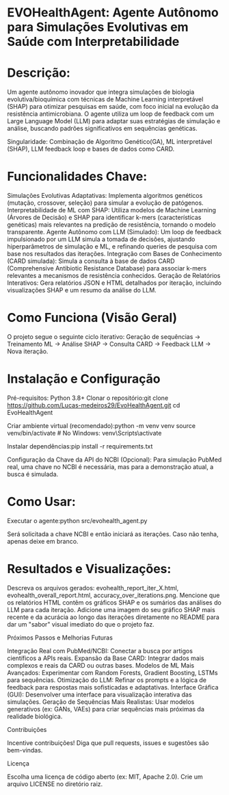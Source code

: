 # EVOHealthAgent: Agente Autônomo para Simulações Evolutivas em Saúde com Interpretabilidade

# Descrição:

Um agente autônomo inovador que integra simulações de biologia evolutiva/bioquímica com técnicas de Machine Learning interpretável (SHAP) para otimizar pesquisas em saúde, com foco inicial na evolução da resistência antimicrobiana. O agente utiliza um loop de feedback com um Large Language Model (LLM) para adaptar suas estratégias de simulação e análise, buscando padrões significativos em sequências genéticas.

Singularidade: Combinação de Algoritmo Genético(GA), ML interpretável (SHAP), LLM feedback loop e bases de dados como CARD.

# Funcionalidades Chave:

Simulações Evolutivas Adaptativas: Implementa algoritmos genéticos (mutação, crossover, seleção) para simular a evolução de patógenos.
Interpretabilidade de ML com SHAP: Utiliza modelos de Machine Learning (Árvores de Decisão) e SHAP para identificar k-mers (características genéticas) mais relevantes na predição de resistência, tornando o modelo transparente.
Agente Autônomo com LLM (Simulado): Um loop de feedback impulsionado por um LLM simula a tomada de decisões, ajustando hiperparâmetros de simulação e ML, e refinando queries de pesquisa com base nos resultados das iterações.
Integração com Bases de Conhecimento (CARD simulada): Simula a consulta à base de dados CARD (Comprehensive Antibiotic Resistance Database) para associar k-mers relevantes a mecanismos de resistência conhecidos.
Geração de Relatórios Interativos: Gera relatórios JSON e HTML detalhados por iteração, incluindo visualizações SHAP e um resumo da análise do LLM.

# Como Funciona (Visão Geral)

O projeto segue o seguinte ciclo iterativo: Geração de sequências -> Treinamento ML -> Análise SHAP -> Consulta CARD -> Feedback LLM -> Nova iteração.

# Instalação e Configuração

Pré-requisitos: Python 3.8+
Clonar o repositório:git clone https://github.com/Lucas-medeiros29/EvoHealthAgent.git
cd EvoHealthAgent

Criar ambiente virtual (recomendado):python -m venv venv
source venv/bin/activate  # No Windows: venv\Scripts\activate

Instalar dependências:pip install -r requirements.txt

Configuração da Chave da API do NCBI (Opcional):
Para simulação PubMed real, uma chave no NCBI é necessária, mas para a demonstração atual, a busca é simulada.


# Como Usar:

Executar o agente:python src/evohealth_agent.py

Será solicitada a chave NCBI e então iniciará as iterações. Caso não tenha, apenas deixe em branco.

# Resultados e Visualizações:

Descreva os arquivos gerados: evohealth_report_iter_X.html, evohealth_overall_report.html, accuracy_over_iterations.png.
Mencione que os relatórios HTML contêm os gráficos SHAP e os sumários das análises do LLM para cada iteração.
Adicione uma imagem do seu gráfico SHAP mais recente e da acurácia ao longo das iterações diretamente no README para dar um "sabor" visual imediato do que o projeto faz.

Próximos Passos e Melhorias Futuras

Integração Real com PubMed/NCBI: Conectar a busca por artigos científicos a APIs reais.
Expansão da Base CARD: Integrar dados mais complexos e reais da CARD ou outras bases.
Modelos de ML Mais Avançados: Experimentar com Random Forests, Gradient Boosting, LSTMs para sequências.
Otimização do LLM: Refinar os prompts e a lógica de feedback para respostas mais sofisticadas e adaptativas.
Interface Gráfica (GUI): Desenvolver uma interface para visualização interativa das simulações.
Geração de Sequências Mais Realistas: Usar modelos generativos (ex: GANs, VAEs) para criar sequências mais próximas da realidade biológica.

Contribuições

Incentive contribuições! Diga que pull requests, issues e sugestões são bem-vindas.

Licença

Escolha uma licença de código aberto (ex: MIT, Apache 2.0). Crie um arquivo LICENSE no diretório raiz.
